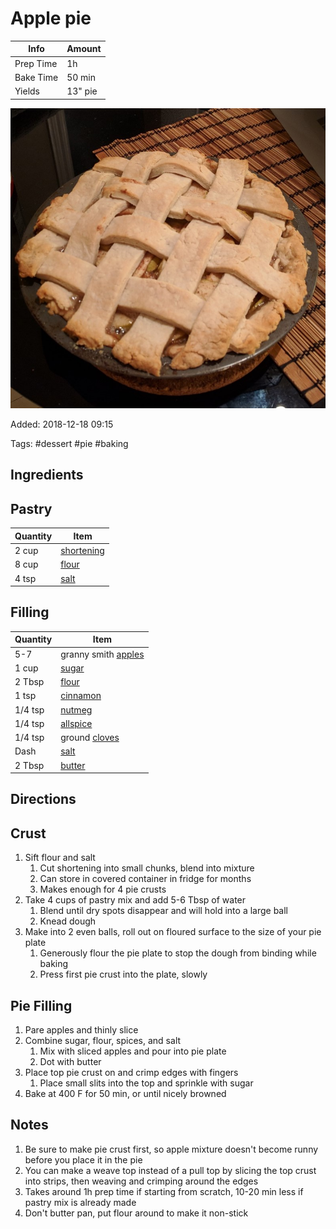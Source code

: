 # Apple pie

| Info      | Amount  |
| --------- | ------- |
| Prep Time | 1h      |
| Bake Time | 50 min  |
| Yields    | 13" pie |

![Apple pie](../Media/apple-pie.jpg)

Added: 2018-12-18 09:15

Tags: #dessert #pie #baking

## Ingredients

## Pastry

| Quantity | Item                                       |
| -------- | ------------------------------------------ |
| 2 cup    | [shortening](../Ingredients/shortening.md) |
| 8 cup    | [flour](../Ingredients/flour.md)           |
| 4 tsp    | [salt](../Ingredients/salt.md)             |

## Filling

| Quantity | Item                                      |
| -------- | ----------------------------------------- |
| 5-7      | granny smith [apples](apple)              |
| 1 cup    | [sugar](../Ingredients/sugar.md)          |
| 2 Tbsp   | [flour](../Ingredients/flour.md)          |
| 1 tsp    | [cinnamon](../Ingredients/cinnamon.md)    |
| 1/4 tsp  | [nutmeg](../Ingredients/nutmeg.md)        |
| 1/4 tsp  | [allspice](../Ingredients/allspice.md)    |
| 1/4 tsp  | ground [cloves](../Ingredients/cloves.md) |
| Dash     | [salt](../Ingredients/salt.md)            |
| 2 Tbsp   | [butter](../Ingredients/butter.md)        |

## Directions

## Crust

1. Sift flour and salt
    1. Cut shortening into small chunks, blend into mixture
    2. Can store in covered container in fridge for months
    3. Makes enough for 4 pie crusts
2. Take 4 cups of pastry mix and add 5-6 Tbsp of water
    1. Blend until dry spots disappear and will hold into a large ball
    2. Knead dough
3. Make into 2 even balls, roll out on floured surface to the size of your pie plate
     1. Generously flour the pie plate to stop the dough from binding while baking
     2. Press first pie crust into the plate, slowly

## Pie Filling

1. Pare apples and thinly slice
1. Combine sugar, flour, spices, and salt
    1. Mix with sliced apples and pour into pie plate
    1. Dot with butter
1. Place top pie crust on and crimp edges with fingers
    1. Place small slits into the top and sprinkle with sugar
1. Bake at 400 F for 50 min, or until nicely browned

## Notes

1. Be sure to make pie crust first, so apple mixture doesn't become runny before you place it in the pie
2. You can make a weave top instead of a pull top by slicing the top crust into strips, then weaving and crimping around the edges
3. Takes around 1h prep time if starting from scratch, 10-20 min less if pastry mix is already made
4. Don't butter pan, put flour around to make it non-stick

